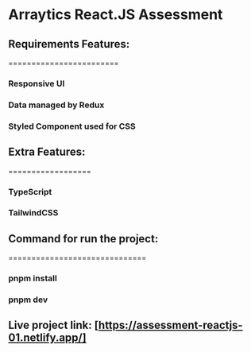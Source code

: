 # Arraytics React.JS Assessment

## Requirements Features:

========================

### Responsive UI

### Data managed by Redux

### Styled Component used for CSS

## Extra Features:

==================

### TypeScript

### TailwindCSS

## Command for run the project:

==============================

### pnpm install

### pnpm dev

## Live project link: [https://assessment-reactjs-01.netlify.app/]
